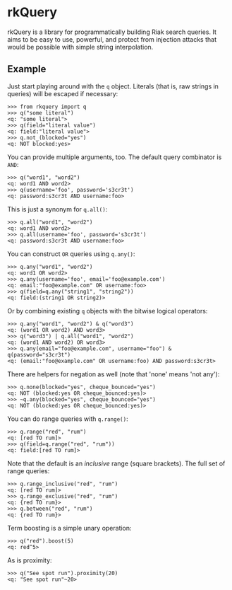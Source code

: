 # rkQuery

rkQuery is a library for programmatically building Riak search queries. It aims
to be easy to use, powerful, and protect from injection attacks that would be
possible with simple string interpolation.


## Example

Just start playing around with the ``q`` object. Literals (that is, raw strings
in queries) will be escaped if necessary:

    >>> from rkquery import q
    >>> q("some literal")
    <q: "some literal">
    >>> q(field="literal value")
    <q: field:"literal value">
    >>> q.not_(blocked="yes")
    <q: NOT blocked:yes>

You can provide multiple arguments, too. The default query combinator is `AND`:

    >>> q("word1", "word2")
    <q: word1 AND word2>
    >>> q(username='foo', password='s3cr3t')
    <q: password:s3cr3t AND username:foo>

This is just a synonym for `q.all()`:

    >>> q.all("word1", "word2")
    <q: word1 AND word2>
    >>> q.all(username='foo', password='s3cr3t')
    <q: password:s3cr3t AND username:foo>

You can construct `OR` queries using `q.any()`:

    >>> q.any("word1", "word2")
    <q: word1 OR word2>
    >>> q.any(username='foo', email='foo@example.com')
    <q: email:"foo@example.com" OR username:foo>
    >>> q(field=q.any("string1", "string2"))
    <q: field:(string1 OR string2)>

Or by combining existing `q` objects with the bitwise logical operators:

    >>> q.any("word1", "word2") & q("word3")
    <q: (word1 OR word2) AND word3>
    >>> q("word3") | q.all("word1", "word2")
    <q: (word1 AND word2) OR word3>
    >>> q.any(email="foo@example.com", username="foo") & q(password="s3cr3t")
    <q: (email:"foo@example.com" OR username:foo) AND password:s3cr3t>

There are helpers for negation as well (note that 'none' means 'not any'):

    >>> q.none(blocked="yes", cheque_bounced="yes")
    <q: NOT (blocked:yes OR cheque_bounced:yes)>
    >>> ~q.any(blocked="yes", cheque_bounced="yes")
    <q: NOT (blocked:yes OR cheque_bounced:yes)>

You can do range queries with `q.range()`:

    >>> q.range("red", "rum")
    <q: [red TO rum]>
    >>> q(field=q.range("red", "rum"))
    <q: field:[red TO rum]>

Note that the default is an *inclusive* range (square brackets). The full set
of range queries:

    >>> q.range_inclusive("red", "rum")
    <q: [red TO rum]>
    >>> q.range_exclusive("red", "rum")
    <q: {red TO rum}>
    >>> q.between("red", "rum")
    <q: {red TO rum}>

Term boosting is a simple unary operation:

    >>> q("red").boost(5)
    <q: red^5>

As is proximity:

    >>> q("See spot run").proximity(20)
    <q: "See spot run"~20>
